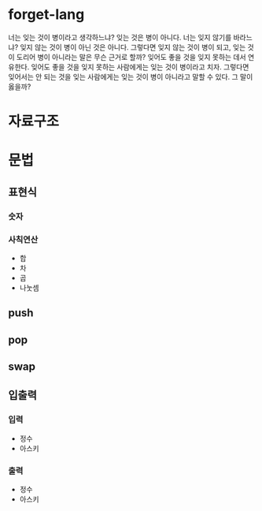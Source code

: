 # forget-lang
너는 잊는 것이 병이라고 생각하느냐? 잊는 것은 병이 아니다. 너는 잊지 않기를 바라느냐? 잊지 않는 것이 병이 아닌 것은 아니다. 그렇다면 잊지 않는 것이 병이 되고, 잊는 것이 도리어 병이 아니라는 말은 무슨 근거로 할까? 잊어도 좋을 것을 잊지 못하는 데서 연유한다. 잊어도 좋을 것을 잊지 못하는 사람에게는 잊는 것이 병이라고 치자. 그렇다면 잊어서는 안 되는 것을 잊는 사람에게는 잊는 것이 병이 아니라고 말할 수 있다. 그 말이 옳을까?


# 자료구조

# 문법
## 표현식
### 숫자
### 사칙연산
* 합
* 차
* 곱
* 나눗셈
## push
## pop
## swap
## 입출력
### 입력
* 정수
* 아스키
### 출력
* 정수
* 아스키
